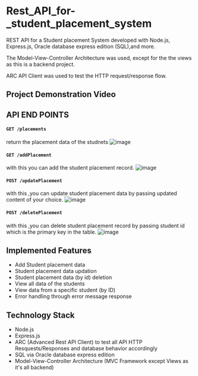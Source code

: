 # Rest_API_for-_student_placement_system
REST API for a Student placement System developed with Node.js, Express.js, Oracle database express edition (SQL),and more.

The Model-View-Controller Architecture was used, except for the the views as this is a backend project.

ARC API Client was used to test the HTTP request/response flow.
## Project Demonstration Video


## API END POINTS
#### `GET /placements`
return the placement data of the studnets
![image](https://github.com/divyanshchoudhary01/Rest_API_for-_student_placement_system/assets/62482950/9dfaa74d-c2c8-4cc6-85a5-95bc900e36bb)

#### `GET /addPlacement`
with this you can add the student placement record.
![image](https://github.com/divyanshchoudhary01/Rest_API_for-_student_placement_system/assets/62482950/b456501e-dae0-4808-8272-e220484b2588)

#### `POST /updatePlacement`
with this ,you can update student placement data by passing updated content of your choice.
![image](https://github.com/divyanshchoudhary01/Rest_API_for-_student_placement_system/assets/62482950/a8e59300-b3b7-455c-b1e4-820c42993280)

#### `POST /deletePlacement`
with this ,you can delete student placement record by passing student id which is the primary key in the table.
![image](https://github.com/divyanshchoudhary01/Rest_API_for-_student_placement_system/assets/62482950/402e606e-765f-4fd0-be03-991f863f07fa)


## Implemented Features

+ Add Student placement data
+ Student placement data updation
+ Student placement data (by id) deletion
+ View all data of the students 
+ View data from a specific student  (by ID)
+ Error handling through error message response

## Technology Stack

+ Node.js
+ Express.js
+ ARC (Advanced Rest API Client)  to test all API HTTP Resquests/Responses and database behavior accordingly
+ SQL via Oracle database express edition
+ Model-View-Controller Architecture (MVC Framework except Views as it's all backend)
